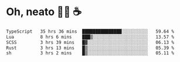 # Oh, neato 🧑‍💻 ☕

<!--START_SECTION:waka-->

```txt
TypeScript   35 hrs 36 mins  ███████████████░░░░░░░░░░   59.64 %
Lua          8 hrs 6 mins    ███▒░░░░░░░░░░░░░░░░░░░░░   13.57 %
SCSS         3 hrs 39 mins   █▓░░░░░░░░░░░░░░░░░░░░░░░   06.13 %
Rust         3 hrs 13 mins   █▒░░░░░░░░░░░░░░░░░░░░░░░   05.39 %
sh           3 hrs 2 mins    █▒░░░░░░░░░░░░░░░░░░░░░░░   05.11 %
```

<!--END_SECTION:waka-->

